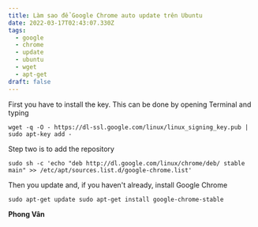 ```yaml
---
title: Làm sao để Google Chrome auto update trên Ubuntu
date: 2022-03-17T02:43:07.330Z
tags:
  - google
  - chrome
  - update
  - ubuntu
  - wget
  - apt-get
draft: false
---
```

First you have to install the key. This can be done by opening Terminal and typing

`wget -q -O - https://dl-ssl.google.com/linux/linux_signing_key.pub | sudo apt-key add -`

Step two is to add the repository

`sudo sh -c 'echo "deb http://dl.google.com/linux/chrome/deb/ stable main" >> /etc/apt/sources.list.d/google-chrome.list'`

Then you update and, if you haven't already, install Google Chrome

`sudo apt-get update
sudo apt-get install google-chrome-stable`

**Phong Vân**